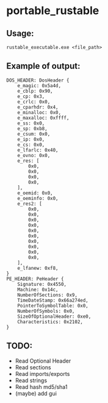 # portable_rustable
## Usage:
`rustable_executable.exe <file_path>`
## Example of output:
```
DOS_HEADER: DosHeader {
    e_magic: 0x5a4d,
    e_cblp: 0x90,
    e_cp: 0x3,
    e_crlc: 0x0,
    e_cparhdr: 0x4,
    e_minalloc: 0x0,
    e_maxalloc: 0xffff,
    e_ss: 0x0,
    e_sp: 0xb8,
    e_csum: 0x0,
    e_ip: 0x0,
    e_cs: 0x0,
    e_lfarlc: 0x40,
    e_ovno: 0x0,
    e_res: [
        0x0,
        0x0,
        0x0,
        0x0,
    ],
    e_oemid: 0x0,
    e_oeminfo: 0x0,
    e_res2: [
        0x0,
        0x0,
        0x0,
        0x0,
        0x0,
        0x0,
        0x0,
        0x0,
        0x0,
        0x0,
    ],
    e_lfanew: 0xf8,
}
PE_HEADER: PeHeader {
    Signature: 0x4550,
    Machine: 0x14c,
    NumberOfSections: 0x9,
    TimeDateStamp: 0x66a274ed,
    PointerToSymbolTable: 0x0,
    NumberOfSymbols: 0x0,
    SizeOfOptionalHeader: 0xe0,
    Characteristics: 0x2102,
}
```
## TODO:
- Read Optional Header
- Read sections
- Read imports/exports
- Read strings
- Read hash md5/sha1
- (maybe) add gui
